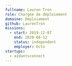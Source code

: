 ```yaml
---
fullname: Lauren Tron
role: Chargée de déploiement
domaine: Déploiement
github: LaurenTron
missions:
  - start: 2019-12-07
    end: 2020-06-12
    status: independent
    employer: Octo
startups:
  - aidantsconnect
---
```

